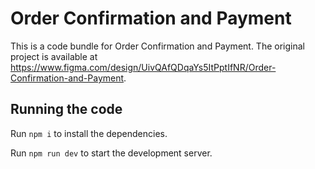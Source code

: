 
  # Order Confirmation and Payment

  This is a code bundle for Order Confirmation and Payment. The original project is available at https://www.figma.com/design/UivQAfQDqaYs5ItPptIfNR/Order-Confirmation-and-Payment.

  ## Running the code

  Run `npm i` to install the dependencies.

  Run `npm run dev` to start the development server.
  